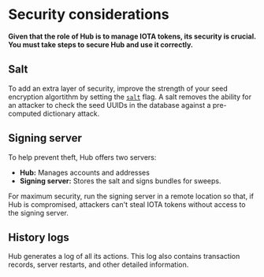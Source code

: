 # Security considerations

**Given that the role of Hub is to manage IOTA tokens, its security is crucial. You must take steps to secure Hub and use it correctly.**

## Salt

To add an extra layer of security, improve the strength of your seed encryption algortithm by setting the [`salt`](../references/command-line-flags.md) flag. A salt removes the ability for an attacker to check the seed UUIDs in the database against a pre-computed dictionary attack. 

## Signing server

To help prevent theft, Hub offers two servers:

- **Hub:** Manages accounts and addresses
- **Signing server:** Stores the salt and signs bundles for sweeps.

For maximum security, run the signing server in a remote location so that, if Hub is compromised, attackers can't steal IOTA tokens without access to the signing server.

## History logs

Hub generates a log of all its actions. This log also contains transaction records, server restarts, and other detailed information. 
